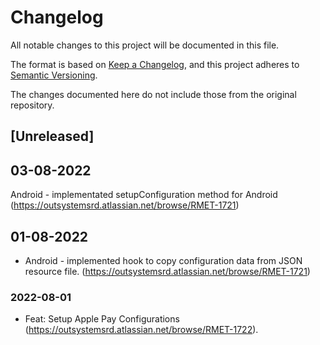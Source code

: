 # Changelog
All notable changes to this project will be documented in this file.

The format is based on [Keep a Changelog](https://keepachangelog.com/en/1.0.0/),
and this project adheres to [Semantic Versioning](https://semver.org/spec/v2.0.0.html).

The changes documented here do not include those from the original repository.

## [Unreleased]

## 03-08-2022
Android - implementated setupConfiguration method for Android (https://outsystemsrd.atlassian.net/browse/RMET-1721)

## 01-08-2022
- Android - implemented hook to copy configuration data from JSON resource file. (https://outsystemsrd.atlassian.net/browse/RMET-1721)

### 2022-08-01
- Feat: Setup Apple Pay Configurations (https://outsystemsrd.atlassian.net/browse/RMET-1722).
